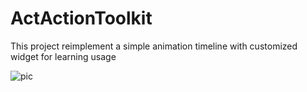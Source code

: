 # ActActionToolkit

This project reimplement a simple animation timeline with customized widget for learning usage

![pic](/Documents/Images/Snipaste_2021-11-10_14-38-46.png)